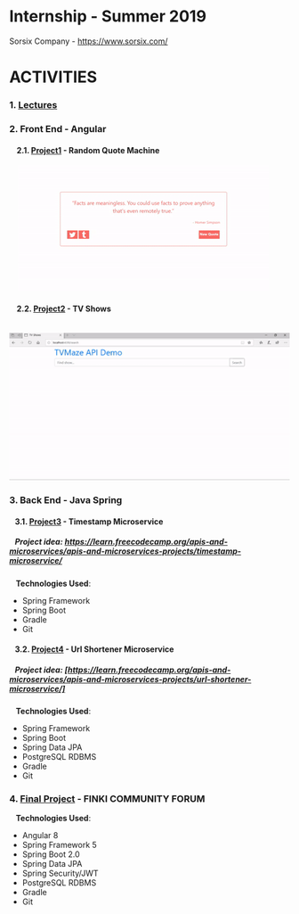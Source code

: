 # Internship - Summer 2019

Sorsix Company - https://www.sorsix.com/


# ACTIVITIES

### 1. [Lectures](https://github.com/FisnikL/Internship-Summer-2019/tree/master/Sorsix-Material)
### 2. Front End - Angular  
#### &nbsp;&nbsp;&nbsp;&nbsp;2.1. [Project1](https://github.com/FisnikL/Internship-Summer-2019/tree/master/Projects/1.%20Front%20End%20-%20Angular/random-quote-spring-2019/random-quote-machine-FL) - Random Quote Machine
&nbsp;&nbsp;&nbsp;&nbsp;<img src="https://github.com/FisnikL/Internship-Summer-2019/blob/master/gifs/project1.gif" alt="random quote generator"/>

#### &nbsp;&nbsp;&nbsp;&nbsp;2.2. [Project2](https://github.com/FisnikL/Internship-Summer-2019/tree/master/Projects/1.%20Front%20End%20-%20Angular/tv-shows-interns/tv-shows-FL) - TV Shows  
&nbsp;&nbsp;&nbsp;&nbsp;<img src="https://github.com/FisnikL/Internship-Summer-2019/blob/master/gifs/project2.gif" alt="random quote generator"/>  

### 3. Back End - Java Spring

#### &nbsp;&nbsp;&nbsp;3.1. [Project3](https://github.com/FisnikL/Internship-Summer-2019/tree/master/Projects/2.%20Back%20End%20-%20Spring/timestamp-interns) - Timestamp Microservice 
##### &nbsp;&nbsp;&nbsp;Project idea: https://learn.freecodecamp.org/apis-and-microservices/apis-and-microservices-projects/timestamp-microservice/
&nbsp;&nbsp;&nbsp;**Technologies Used**:     
- Spring Framework
- Spring Boot  
- Gradle  
- Git 
  

#### &nbsp;&nbsp;&nbsp;3.2. [Project4](https://github.com/FisnikL/Internship-Summer-2019/tree/master/Projects/2.%20Back%20End%20-%20Spring/url-shortener-interns) - Url Shortener Microservice

##### &nbsp;&nbsp;&nbsp;Project idea: [https://learn.freecodecamp.org/apis-and-microservices/apis-and-microservices-projects/url-shortener-microservice/]
&nbsp;&nbsp;&nbsp;**Technologies Used**:    
- Spring Framework
- Spring Boot
- Spring Data JPA
- PostgreSQL RDBMS
- Gradle  
- Git 

### 4. [Final Project](https://github.com/TheRuinKing/Sorsix-Final-Project) - FINKI COMMUNITY FORUM
&nbsp;&nbsp;&nbsp;**Technologies Used**: 
- Angular 8
- Spring Framework 5
- Spring Boot 2.0
- Spring Data JPA
- Spring Security/JWT
- PostgreSQL RDBMS
- Gradle  
- Git
